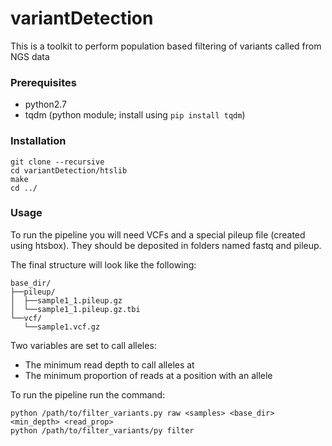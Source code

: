 # variantDetection

This is a toolkit to perform population based filtering of variants called from NGS data

### Prerequisites
* python2.7
* tqdm (python module; install using ```pip install tqdm```)

### Installation
```
git clone --recursive
cd variantDetection/htslib
make
cd ../
```

### Usage

To run the pipeline you will need VCFs and a special pileup file (created using htsbox).
They should be deposited in folders named fastq and pileup.

The final structure will look like the following:
```
base_dir/
├──pileup/
│  ├──sample1_1.pileup.gz
│  └──sample1_1.pileup.gz.tbi
└──vcf/
   └──sample1.vcf.gz
```

Two variables are set to call alleles:
 - The minimum read depth to call alleles at
 - The minimum proportion of reads at a position with an allele

To run the pipeline run the command:
```
python /path/to/filter_variants.py raw <samples> <base_dir> <min_depth> <read_prop>
python /path/to/filter_variants/py filter
```

